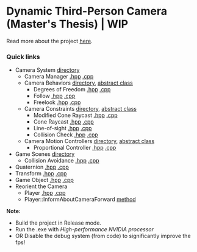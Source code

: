 # Dynamic Third-Person Camera (Master's Thesis) | WIP

Read more about the project [here](https://www.neesarg.me/third-person-camera-system).

### Quick links
* Camera System [directory](Engine/Code/Engine/CameraSystem/) 
	* Camera Manager [.hpp](Engine/Code/Engine/CameraSystem/CameraManager.hpp?ts=4) [.cpp](Engine/Code/Engine/CameraSystem/CameraManager.cpp?ts=4) 
	* Camera Behaviors [directory](Thesis/Dynamic%20Third-Person%20Camera/Code/Game/Camera%20System/Camera%20Behaviours/), [abstract class](Engine/Code/Engine/CameraSystem/CameraBehaviour.hpp?ts=4) 
		* Degrees of Freedom [.hpp](Thesis/Dynamic%20Third-Person%20Camera/Code/Game/Camera%20System/Camera%20Behaviours/CB_DegreesOfFreedom.hpp?ts=4) [.cpp](Thesis/Dynamic%20Third-Person%20Camera/Code/Game/Camera%20System/Camera%20Behaviours/CB_DegreesOfFreedom.cpp?ts=4)
		* Follow [.hpp](Thesis/Dynamic%20Third-Person%20Camera/Code/Game/Camera%20System/Camera%20Behaviours/CB_Follow.hpp?ts=4) [.cpp](Thesis/Dynamic%20Third-Person%20Camera/Code/Game/Camera%20System/Camera%20Behaviours/CB_Follow.cpp?ts=4)
		* Freelook [.hpp](Thesis/Dynamic%20Third-Person%20Camera/Code/Game/Camera%20System/Camera%20Behaviours/CB_FreeLook.hpp?ts=4) [.cpp](Thesis/Dynamic%20Third-Person%20Camera/Code/Game/Camera%20System/Camera%20Behaviours/CB_FreeLook.cpp?ts=4)
	* Camera Constraints [directory](Thesis/Dynamic%20Third-Person%20Camera/Code/Game/Camera%20System/Camera%20Constraints/), [abstract class](Engine/Code/Engine/CameraSystem/CameraConstraint.hpp?ts=4)  
		* Modified Cone Raycast [.hpp](Thesis/Dynamic%20Third-Person%20Camera/Code/Game/Camera%20System/Camera%20Constraints/CC_ModifiedConeRaycast.hpp?ts=4) [.cpp](Thesis/Dynamic%20Third-Person%20Camera/Code/Game/Camera%20System/Camera%20Constraints/CC_ModifiedConeRaycast.cpp?ts=4)
		* Cone Raycast [.hpp](Thesis/Dynamic%20Third-Person%20Camera/Code/Game/Camera%20System/Camera%20Constraints/CC_ConeRaycast.hpp?ts=4) [.cpp](Thesis/Dynamic%20Third-Person%20Camera/Code/Game/Camera%20System/Camera%20Constraints/CC_ConeRaycast.cpp?ts=4)
		* Line-of-sight [.hpp](Thesis/Dynamic%20Third-Person%20Camera/Code/Game/Camera%20System/Camera%20Constraints/CC_LineOfSight.hpp?ts=4) [.cpp](Thesis/Dynamic%20Third-Person%20Camera/Code/Game/Camera%20System/Camera%20Constraints/CC_LineOfSight.cpp?ts=4)
		* Collision Check [.hpp](Thesis/Dynamic%20Third-Person%20Camera/Code/Game/Camera%20System/Camera%20Constraints/CC_CameraCollision.hpp?ts=4) [.cpp](Thesis/Dynamic%20Third-Person%20Camera/Code/Game/Camera%20System/Camera%20Constraints/CC_CameraCollision.cpp?ts=4)
	* Camera Motion Controllers [directory](Thesis/Dynamic%20Third-Person%20Camera/Code/Game/Camera%20System/Motion%20Controllers/), [abstract class](Engine/Code/Engine/CameraSystem/CameraMotionController.hpp?ts=4) 
		* Proportional Controller [.hpp](Thesis/Dynamic%20Third-Person%20Camera/Code/Game/Camera%20System/Motion%20Controllers/CMC_ProportionalController.hpp?ts=4) [.cpp](Thesis/Dynamic%20Third-Person%20Camera/Code/Game/Camera%20System/Motion%20Controllers/CMC_ProportionalController.cpp?ts=4)
* Game Scenes [directory](Thesis/Dynamic%20Third-Person%20Camera/Code/Game/Game%20States/) 
	* Collision Avoidance [.hpp](Thesis/Dynamic%20Third-Person%20Camera/Code/Game/Game%20States/Scene_CollisionAvoidance.hpp?ts=4) [.cpp](Thesis/Dynamic%20Third-Person%20Camera/Code/Game/Game%20States/Scene_CollisionAvoidance.cpp?ts=4) 
* Quaternion [.hpp](Engine/Code/Engine/Math/Quaternion.hpp?ts=4) [.cpp](Engine/Code/Engine/Math/Quaternion.cpp?ts=4) 
* Transform [.hpp](Engine/Code/Engine/Math/Transform.hpp?ts=4) [.cpp](Engine/Code/Engine/Math/Transform.cpp?ts=4)
* Game Object [.hpp](Engine/Code/Engine/Core/GameObject.hpp?ts=4) [.cpp](Engine/Code/Engine/Core/GameObject.cpp?ts=4) 
* Reorient the Camera 
	* Player [.hpp](Thesis/Dynamic%20Third-Person%20Camera/Code/Game/World/Player.hpp?ts=4) [.cpp](Thesis/Dynamic%20Third-Person%20Camera/Code/Game//World/Player.cpp?ts=4) 
	* Player::InformAboutCameraForward [method](Thesis/Dynamic%20Third-Person%20Camera/Code/Game/World/Player.cpp?ts=4#L86) 

**Note:** 
* Build the project in Release mode. 
* Run the .exe with *High-performance NVIDIA processor* 
* OR Disable the debug system (from code) to significantly improve the fps! 
